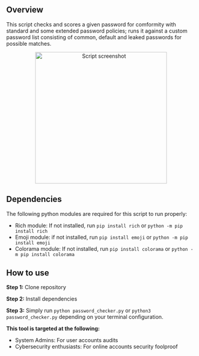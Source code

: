 ## Overview
This script checks and scores a given password for comformity with standard and some extended password policies; runs it against a custom password list consisting of common, default and leaked passwords for possible matches.

<p align="center">
  <img src="https://github.com/sixth-sensei/password-complexity-checker/assets/31647166/d4e3854b-7640-42c5-8d04-4bec3d7e2879" width="350" title="Script screenshot">
</p>

## Dependencies
The following python modules are required for this script to run properly:

* Rich module: If not installed, run `pip install rich` or `python -m pip install rich`
* Emoji module: if not installed, run `pip install emoji` or `python -m pip install emoji`
* Colorama module: If not installed, run `pip install colorama` or `python -m pip install colorama`

## How to use
**Step 1:** Clone repository

**Step 2:** Install dependencies

**Step 3:** Simply run `python password_checker.py` or `python3 password_checker.py` depending on your terminal configuration.


**This tool is targeted at the following:**
* System Admins: For user accounts audits
* Cybersecurity enthusiasts: For online accounts security foolproof